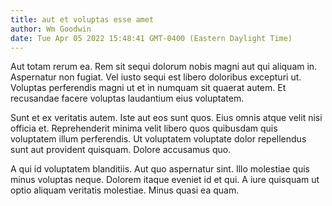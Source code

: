 ```yaml
---
title: aut et voluptas esse amet
author: Wm Goodwin
date: Tue Apr 05 2022 15:48:41 GMT-0400 (Eastern Daylight Time)
---
```

Aut totam rerum ea. Rem sit sequi dolorum nobis magni aut qui aliquam in. Aspernatur non fugiat. Vel iusto sequi est libero doloribus excepturi ut. Voluptas perferendis magni ut et in numquam sit quaerat autem. Et recusandae facere voluptas laudantium eius voluptatem.

 Sunt et ex veritatis autem. Iste aut eos sunt quos. Eius omnis atque velit nisi officia et. Reprehenderit minima velit libero quos quibusdam quis voluptatem illum perferendis. Ut voluptatem voluptate dolor repellendus sunt aut provident quisquam. Dolore accusamus quo.

 A qui id voluptatem blanditiis. Aut quo aspernatur sint. Illo molestiae quis minus voluptas neque. Dolorem itaque eveniet id et qui. A iure quisquam ut optio aliquam veritatis molestiae. Minus quasi ea quam.